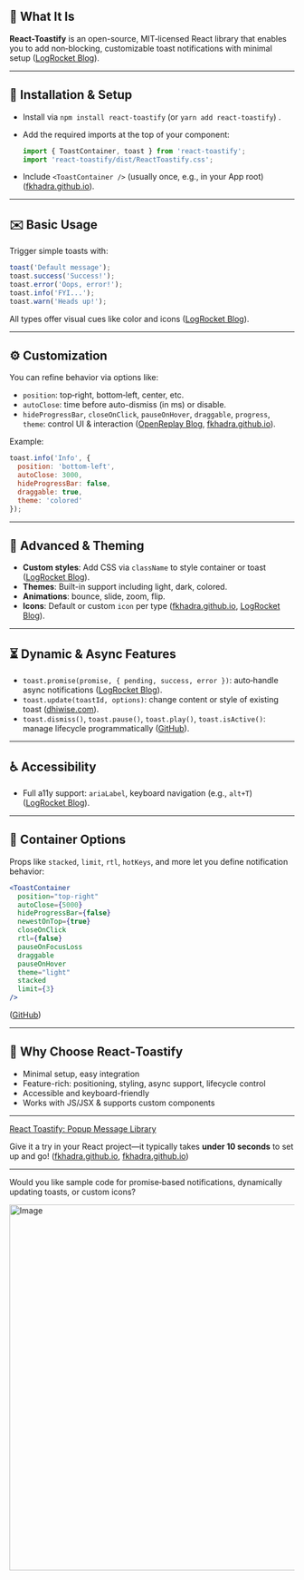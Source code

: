 ## 🚀 What It Is

**React-Toastify** is an open-source, MIT‑licensed React library that enables you to add non‑blocking, customizable toast notifications with minimal setup ([LogRocket Blog][1]).

---

## 🔧 Installation & Setup

* Install via `npm install react-toastify` (or `yarn add react-toastify`) .
* Add the required imports at the top of your component:

  ```js
  import { ToastContainer, toast } from 'react-toastify';
  import 'react-toastify/dist/ReactToastify.css';
  ```
* Include `<ToastContainer />` (usually once, e.g., in your App root) ([fkhadra.github.io][2]).

---

## ✉️ Basic Usage

Trigger simple toasts with:

```js
toast('Default message');
toast.success('Success!');
toast.error('Oops, error!');
toast.info('FYI...');
toast.warn('Heads up!');
```

All types offer visual cues like color and icons ([LogRocket Blog][1]).

---

## ⚙️ Customization

You can refine behavior via options like:

* `position`: top‑right, bottom‑left, center, etc.
* `autoClose`: time before auto-dismiss (in ms) or disable.
* `hideProgressBar`, `closeOnClick`, `pauseOnHover`, `draggable`, `progress`, `theme`: control UI & interaction ([OpenReplay Blog][3], [fkhadra.github.io][4]).

Example:

```js
toast.info('Info', {
  position: 'bottom-left',
  autoClose: 3000,
  hideProgressBar: false,
  draggable: true,
  theme: 'colored'
});
```

---

## 🎨 Advanced & Theming

* **Custom styles**: Add CSS via `className` to style container or toast ([LogRocket Blog][1]).
* **Themes**: Built-in support including light, dark, colored.
* **Animations**: bounce, slide, zoom, flip.
* **Icons**: Default or custom `icon` per type ([fkhadra.github.io][4], [LogRocket Blog][1]).

---

## ⏳ Dynamic & Async Features

* `toast.promise(promise, { pending, success, error })`: auto‑handle async notifications ([LogRocket Blog][1]).
* `toast.update(toastId, options)`: change content or style of existing toast ([dhiwise.com][5]).
* `toast.dismiss()`, `toast.pause()`, `toast.play()`, `toast.isActive()`: manage lifecycle programmatically ([GitHub][6]).

---

## ♿ Accessibility

* Full a11y support: `ariaLabel`, keyboard navigation (e.g., `alt+T`) ([LogRocket Blog][1]).

---

## 🧰 Container Options

Props like `stacked`, `limit`, `rtl`, `hotKeys`, and more let you define notification behavior:

```jsx
<ToastContainer
  position="top-right"
  autoClose={5000}
  hideProgressBar={false}
  newestOnTop={true}
  closeOnClick
  rtl={false}
  pauseOnFocusLoss
  draggable
  pauseOnHover
  theme="light"
  stacked
  limit={3}
/>
```

([GitHub][6])

---

## 🧩 Why Choose React‑Toastify

* Minimal setup, easy integration
* Feature-rich: positioning, styling, async support, lifecycle control
* Accessible and keyboard-friendly
* Works with JS/JSX & supports custom components

---

[React Toastify: Popup Message Library](https://www.youtube.com/watch?v=7CcAKre3Ifc&utm_source=chatgpt.com)

Give it a try in your React project—it typically takes **under 10 seconds** to set up and go! ([fkhadra.github.io][4], [fkhadra.github.io][2])

---

Would you like sample code for promise‑based notifications, dynamically updating toasts, or custom icons?

[1]: https://blog.logrocket.com/react-toastify-guide/?utm_source=chatgpt.com "React-Toastify (2025 update): Setup, styling & real-world use cases"
[2]: https://fkhadra.github.io/react-toastify/installation/?utm_source=chatgpt.com "Installation | React-Toastify - GitHub Pages"
[3]: https://blog.openreplay.com/create-toast-messages-react-toastify/?utm_source=chatgpt.com "How to Create Toast Messages in React with Toastify"
[4]: https://fkhadra.github.io/react-toastify/introduction/?utm_source=chatgpt.com "React-Toastify - GitHub Pages"
[5]: https://www.dhiwise.com/blog/design-converter/react-toastify-made-easy-custom-alerts-for-your-app?utm_source=chatgpt.com "React Toastify: A Practical Guide to Custom Notifications - DhiWise"
[6]: https://github.com/fkhadra/react-toastify/releases?utm_source=chatgpt.com "Releases · fkhadra/react-toastify - GitHub"



<img width="891" height="645" alt="Image" src="https://github.com/user-attachments/assets/2918d556-27b6-443d-8f59-e5680e86b273" />